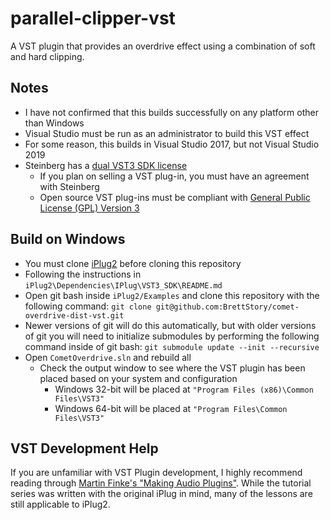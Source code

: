 # parallel-clipper-vst

A VST plugin that provides an overdrive effect using a combination of soft and hard clipping.

## Notes

* I have not confirmed that this builds successfully on any platform other than Windows
* Visual Studio must be run as an administrator to build this VST effect
* For some reason, this builds in Visual Studio 2017, but not Visual Studio 2019
* Steinberg has a [dual VST3 SDK license](https://sdk.steinberg.net/viewtopic.php?f=4&t=282)
  * If you plan on selling a VST plug-in, you must have an agreement with Steinberg
  * Open source VST plug-ins must be compliant with [General Public License (GPL) Version 3](http://www.gnu.org/licenses/gpl-3.0.html)

## Build on Windows

* You must clone [iPlug2](https://github.com/BrettStory/iPlug2) before cloning this repository
* Following the instructions in `iPlug2\Dependencies\IPlug\VST3_SDK\README.md`
* Open git bash inside `iPlug2/Examples` and clone this repository with the following command: `git clone git@github.com:BrettStory/comet-overdrive-dist-vst.git`
* Newer versions of git will do this automatically, but with older versions of git you will need to initialize submodules by performing the following command inside of git bash: `git submodule update --init --recursive`
* Open `CometOverdrive.sln` and rebuild all
  * Check the output window to see where the VST plugin has been placed based on your system and configuration
    * Windows 32-bit will be placed at `"Program Files (x86)\Common Files\VST3"`
    * Windows 64-bit will be placed at `"Program Files\Common Files\VST3"`

## VST Development Help

If you are unfamiliar with VST Plugin development, I highly recommend reading through [Martin Finke's "Making Audio Plugins"](http://martin-finke.de/blog/tags/making_audio_plugins.html). While the tutorial series was written with the original iPlug in mind, many of the lessons are still applicable to iPlug2.